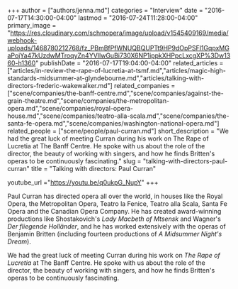 +++
author = ["authors/jenna.md"]
categories = "Interview"
date = "2016-07-17T14:30:00-04:00"
lastmod = "2016-07-24T11:28:00-04:00"
primary_image = "https://res.cloudinary.com/schmopera/image/upload/v1545409169/media/webhook-uploads/1468780212768/fz_PBmBfPfWNUQBQUPTt9HP9dOpPSFl1GqpxMGaPojYa47kUzdwMTroqyZn4YVIlwGuBi730X6NP1ippkXHPpcLxcgXP%3Dw1360-h1360"
publishDate = "2016-07-17T19:04:00-04:00"
related_articles = ["articles/in-review-the-rape-of-lucretia-at-tsmf.md","articles/magic-high-standards-midsummer-at-glyndebourne.md","articles/talking-with-directors-frederic-wakewalker.md"]
related_companies = ["scene/companies/the-banff-centre.md","scene/companies/against-the-grain-theatre.md","scene/companies/the-metropolitan-opera.md","scene/companies/royal-opera-house.md","scene/companies/teatro-alla-scala.md","scene/companies/the-santa-fe-opera.md","scene/companies/washington-national-opera.md"]
related_people = ["scene/people/paul-curran.md"]
short_description = "We had the great luck of meeting Curran during his work on The Rape of Lucretia at The Banff Centre. He spoke with us about the role of the director, the beauty of working with singers, and how he finds Britten&#039;s operas to be continuously fascinating."
slug = "talking-with-directors-paul-curran"
title = "Talking with directors: Paul Curran"

youtube_url ="https://youtu.be/q0ukpG_NupY"
+++

Paul Curran has directed opera all over the world, in houses like the Royal Opera, the Metropolitan Opera, Teatro la Fenice, Teatro alla Scala, Santa Fe Opera and the Canadian Opera Company. He has created award-winning productions like Shostakovich's *Lady Macbeth of Mtsensk* and Wagner's *Der fliegende Holländer*, and he has worked extensively with the operas of Benjamin Britten (including fourteen productions of *A Midsummer Night's Dream*).

We had the great luck of meeting Curran during his work on *The Rape of Lucretia* at The Banff Centre. He spoke with us about the role of the director, the beauty of working with singers, and how he finds Britten's operas to be continuously fascinating.
